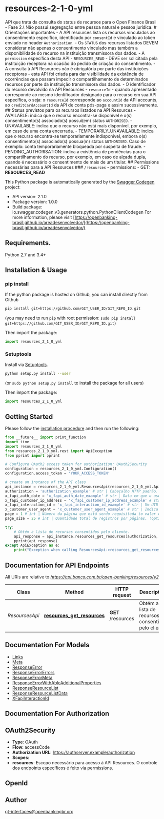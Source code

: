 # resources-2-1-0-yml
API que trata da consulta do status de recursos para o Open Finance Brasil - Fase 2.\\ Não possui segregação entre pessoa natural e pessoa jurídica.  # Orientações importantes - A API resources lista os recursos vinculados ao consentimento específico, identificado por `consentId` e vinculado ao token enviado no header `Authorization`. - Os `STATUS` dos recursos listados DEVEM considerar não apenas o consentimento vinculado mas também a disponibilidade do recurso na instituição transmissora dos dados. - A `permission` específica desta API  - `RESOURCES_READ` - DEVE ser solicitada pela instituição receptora na ocasião do pedido de criação do consentimento. - A consulta à API Resources não é obrigatória por parte das instituições receptoras - esta API foi criada para dar visibilidade da existência de ocorrências que possam impedir o compartilhamento de determinados recursos por parte da instituição transmissora dos dados. - O identificador do recurso devolvido na API Resources - `resourceId` - quando apresentado corresponde ao mesmo identificador designado para o recurso em sua API específica, o seja: o `resourceId` corresponde ao `accountId` da API accounts, ao `creditCardAccountId` da API de conta pós-paga e assim sucessivamente.  ## Status previstos para os recursos listados na API Resources - AVAILABLE: indica que o recurso encontra-se disponível e o(s) consentimento(s) associado(s) possui(em) status `AUTHORISED`. - UNAVAILABLE: indica que o recurso não está mais disponível, por exemplo, em caso de uma conta encerrada. - TEMPORARILY_UNAVAILABLE: indica que o recurso encontra-se temporariamente indisponível, embora o(s) consentimento(s) associado(s) possua(m) status `AUTHORISED`.   Caso de exemplo: conta temporariamente bloqueada por suspeita de fraude. - PENDING_AUTHORISATION: indica a existência de pendências para o compartilhamento do recurso, por exemplo, em caso de alçada dupla, quando é necessário o consentimento de mais de um titular.  ## Permissions necessárias para a API Resources ### `/resources`   - permissions:     - GET: **RESOURCES_READ** 

This Python package is automatically generated by the [Swagger Codegen](https://github.com/swagger-api/swagger-codegen) project:

- API version: 2.1.0
- Package version: 1.0.0
- Build package: io.swagger.codegen.v3.generators.python.PythonClientCodegen
For more information, please visit [https://openbanking-brasil.github.io/areadesenvolvedor/](https://openbanking-brasil.github.io/areadesenvolvedor/)

## Requirements.

Python 2.7 and 3.4+

## Installation & Usage
### pip install

If the python package is hosted on Github, you can install directly from Github

```sh
pip install git+https://github.com/GIT_USER_ID/GIT_REPO_ID.git
```
(you may need to run `pip` with root permission: `sudo pip install git+https://github.com/GIT_USER_ID/GIT_REPO_ID.git`)

Then import the package:
```python
import resources_2_1_0_yml 
```

### Setuptools

Install via [Setuptools](http://pypi.python.org/pypi/setuptools).

```sh
python setup.py install --user
```
(or `sudo python setup.py install` to install the package for all users)

Then import the package:
```python
import resources_2_1_0_yml
```

## Getting Started

Please follow the [installation procedure](#installation--usage) and then run the following:

```python
from __future__ import print_function
import time
import resources_2_1_0_yml
from resources_2_1_0_yml.rest import ApiException
from pprint import pprint

# Configure OAuth2 access token for authorization: OAuth2Security
configuration = resources_2_1_0_yml.Configuration()
configuration.access_token = 'YOUR_ACCESS_TOKEN'

# create an instance of the API class
api_instance = resources_2_1_0_yml.ResourcesApi(resources_2_1_0_yml.ApiClient(configuration))
authorization = 'authorization_example' # str | Cabeçalho HTTP padrão. Permite que as credenciais sejam fornecidas dependendo do tipo de recurso solicitado
x_fapi_auth_date = 'x_fapi_auth_date_example' # str | Data em que o usuário logou pela última vez com o receptor. Representada de acordo com a [RFC7231](https://tools.ietf.org/html/rfc7231).Exemplo: Sun, 10 Sep 2017 19:43:31 UTC (optional)
x_fapi_customer_ip_address = 'x_fapi_customer_ip_address_example' # str | O endereço IP do usuário se estiver atualmente logado com o receptor. (optional)
x_fapi_interaction_id = 'x_fapi_interaction_id_example' # str | Um UID [RFC4122](https://tools.ietf.org/html/rfc4122) usado como um ID de correlação. Se fornecido, o transmissor deve \"reproduzir\" esse valor no cabeçalho de resposta. (optional)
x_customer_user_agent = 'x_customer_user_agent_example' # str | Indica o user-agent que o usuário utiliza. (optional)
page = 1 # int | Número da página que está sendo requisitada (o valor da primeira página é 1). (optional) (default to 1)
page_size = 25 # int | Quantidade total de registros por páginas. (optional) (default to 25)

try:
    # Obtém a lista de recursos consentidos pelo cliente.
    api_response = api_instance.resources_get_resources(authorization, x_fapi_auth_date=x_fapi_auth_date, x_fapi_customer_ip_address=x_fapi_customer_ip_address, x_fapi_interaction_id=x_fapi_interaction_id, x_customer_user_agent=x_customer_user_agent, page=page, page_size=page_size)
    pprint(api_response)
except ApiException as e:
    print("Exception when calling ResourcesApi->resources_get_resources: %s\n" % e)
```

## Documentation for API Endpoints

All URIs are relative to *https://api.banco.com.br/open-banking/resources/v2*

Class | Method | HTTP request | Description
------------ | ------------- | ------------- | -------------
*ResourcesApi* | [**resources_get_resources**](docs/ResourcesApi.md#resources_get_resources) | **GET** /resources | Obtém a lista de recursos consentidos pelo cliente.

## Documentation For Models

 - [Links](docs/Links.md)
 - [Meta](docs/Meta.md)
 - [ResponseError](docs/ResponseError.md)
 - [ResponseErrorErrors](docs/ResponseErrorErrors.md)
 - [ResponseErrorMeta](docs/ResponseErrorMeta.md)
 - [ResponseErrorWithAbleAdditionalProperties](docs/ResponseErrorWithAbleAdditionalProperties.md)
 - [ResponseResourceList](docs/ResponseResourceList.md)
 - [ResponseResourceListData](docs/ResponseResourceListData.md)
 - [XFapiInteractionId](docs/XFapiInteractionId.md)

## Documentation For Authorization


## OAuth2Security

- **Type**: OAuth
- **Flow**: accessCode
- **Authorization URL**: https://authserver.example/authorization
- **Scopes**: 
 - **resources**: Escopo necessário para acesso à API Resources. O controle dos endpoints específicos é feito via permissions.

## OpenId



## Author

gt-interfaces@openbankingbr.org
